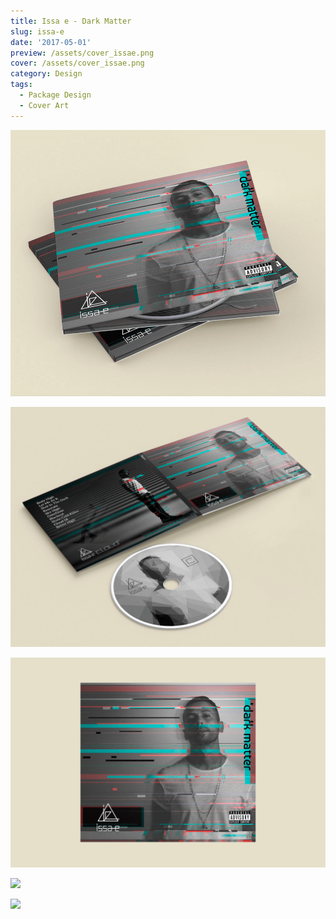 ```yaml
---
title: Issa e - Dark Matter
slug: issa-e
date: '2017-05-01'
preview: /assets/cover_issae.png
cover: /assets/cover_issae.png
category: Design
tags:
  - Package Design
  - Cover Art
---
```


![](/assets/issae_01.png)

![](/assets/issae_02.png)

![](/assets/issae_03.png)

![](/assets/issae_04.png)

![](/assets/issae_05.png)